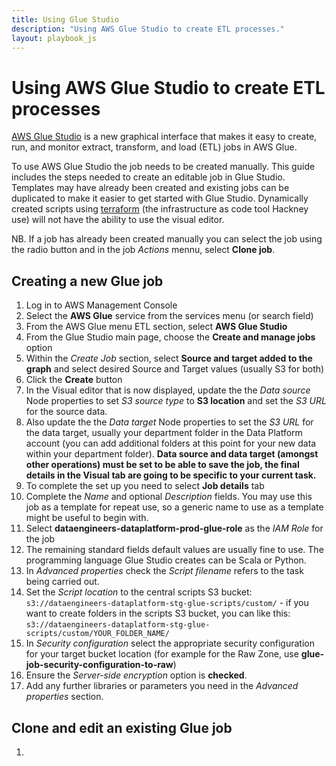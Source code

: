 ```yaml
---
title: Using Glue Studio
description: "Using AWS Glue Studio to create ETL processes."
layout: playbook_js
---
```


# Using AWS Glue Studio to create ETL processes

[AWS Glue Studio](https://docs.aws.amazon.com/glue/latest/ug/what-is-glue-studio.html) is a new graphical interface that makes it easy to create, run, and monitor extract, transform, and load (ETL) jobs in AWS Glue.

To use AWS Glue Studio the job needs to be created manually. This guide includes the steps needed to create an editable job in Glue Studio. Templates may have already been created and existing jobs can be duplicated to make it easier to get started with Glue Studio. Dynamically created scripts using [terraform](https://www.terraform.io/) (the infrastructure as code tool Hackney use) will not have the ability to use the visual editor.

NB. If a job has already been created manually you can select the job using the radio button and in the job *Actions* mennu, select **Clone job**.

## Creating a new Glue job

1. Log in to AWS Management Console
2. Select the **AWS Glue** service from the services menu (or search field)
3. From the AWS Glue menu ETL section, select **AWS Glue Studio**
4. From the Glue Studio main page, choose the **Create and manage jobs** option
5. Within the *Create Job* section, select **Source and target added to the graph** and select desired Source and Target values (usually S3 for both)
6. Click the **Create** button
7. In the Visual editor that is now displayed, update the the *Data source* Node properties to set *S3 source type* to **S3 location** and set the *S3 URL* for the source data.
8. Also update the the *Data target* Node properties to set the *S3 URL* for the data target, usually your department folder in the Data Platform account (you can add additional folders at this point for your new data within your department folder). **Data source and data target (amongst other operations) must be set to be able to save the job, the final details in the Visual tab are going to be specific to your current task.**
9. To complete the set up you need to select **Job details** tab
10. Complete the *Name* and optional *Description* fields. You may use this job as a template for repeat use, so a generic name to use as a template might be useful to begin with.
11. Select **dataengineers-dataplatform-prod-glue-role** as the *IAM Role* for the job
12. The remaining standard fields default values are usually fine to use. The programming language Glue Studio creates can be Scala or Python.
13. In *Advanced properties* check the *Script filename* refers to the task being carried out.
14. Set the *Script location* to the central scripts S3 bucket: `s3://dataengineers-dataplatform-stg-glue-scripts/custom/` - if you want to create folders in the scripts S3 bucket, you can like this: `s3://dataengineers-dataplatform-stg-glue-scripts/custom/YOUR_FOLDER_NAME/`
15. In *Security configuration* select the appropriate security configuration for your target bucket location (for example for the Raw Zone, use **glue-job-security-configuration-to-raw**)
16. Ensure the *Server-side encryption* option is **checked**.
17. Add any further libraries or parameters you need in the *Advanced properties* section.


## Clone and edit an existing Glue job

1.
